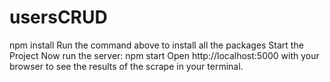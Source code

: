 # usersCRUD
npm install
  Run the command above to install all the packages
Start the Project
Now run the server:
npm start
Open http://localhost:5000 with your browser to see the results of the scrape in your terminal. 
